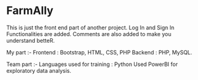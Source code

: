 # FarmAlly
This is just the front end part of another project.
Log In and Sign In Functionalities are added.
Comments are also added to make you understand betteR.

My part :-
Frontend : Bootstrap, HTML, CSS, PHP
Backend : PHP, MySQL.

Team part :-
Languages used for training : Python
Used PowerBI for exploratory data analysis.
